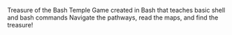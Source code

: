Treasure of the Bash Temple
Game created in Bash that teaches basic shell and bash commands
Navigate the pathways, read the maps, and find the treasure!
